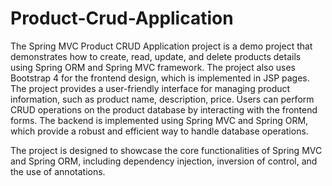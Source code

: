 # Product-Crud-Application
The Spring MVC Product CRUD Application project is a demo project that demonstrates how to create, read, update, and delete products details using Spring ORM and Spring MVC framework.
The project also uses Bootstrap 4 for the frontend design, which is implemented in JSP pages.
The project provides a user-friendly interface for managing product information, such as product name, description, price. Users can perform CRUD operations on the product database by interacting with the frontend forms. The backend is implemented using Spring MVC and Spring ORM, which provide a robust and efficient way to handle database operations.

The project is designed to showcase the core functionalities of Spring MVC and Spring ORM, including dependency injection, inversion of control, and the use of annotations.

